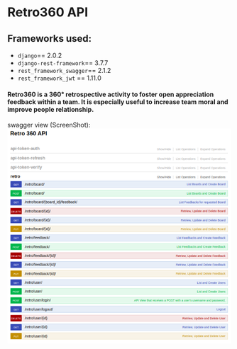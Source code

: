 # Retro360 API  
## Frameworks used:
* `django`== 2.0.2
* `django-rest-framework`== 3.7.7
* `rest_framework_swagger`== 2.1.2
* `rest_framework_jwt` == 1.11.0
#### Retro360 is a 360° retrospective activity to foster open appreciation feedback within a team. It is especially useful to increase team moral and improve people relationship.
swagger view (ScreenShot): 
![alt text](/media/retro360.png "Logo Title Text 1")
